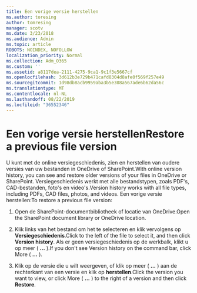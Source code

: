 ```yaml
---
title: Een vorige versie herstellen
ms.author: toresing
author: tomresing
manager: scotv
ms.date: 3/23/2018
ms.audience: Admin
ms.topic: article
ROBOTS: NOINDEX, NOFOLLOW
localization_priority: Normal
ms.collection: Adm_O365
ms.custom: ''
ms.assetid: a8117dea-2111-4275-9ca1-9c1f3e5667cf
ms.openlocfilehash: 3d612b3e729b471cafd8304d8afe0f569f257e49
ms.sourcegitcommit: 1d98db8acb9959aba3b5e308a567ade6b62da56c
ms.translationtype: MT
ms.contentlocale: nl-NL
ms.lasthandoff: 08/22/2019
ms.locfileid: "36552346"
---
```

# <a name="restore-a-previous-file-version"></a><span data-ttu-id="0a80e-102">Een vorige versie herstellen</span><span class="sxs-lookup"><span data-stu-id="0a80e-102">Restore a previous file version</span></span>

<span data-ttu-id="0a80e-103">U kunt met de online versiegeschiedenis, zien en herstellen van oudere versies van uw bestanden in OneDrive of SharePoint.</span><span class="sxs-lookup"><span data-stu-id="0a80e-103">With online version history, you can see and restore older versions of your files in OneDrive or SharePoint.</span></span> <span data-ttu-id="0a80e-104">Versiegeschiedenis werkt met alle bestandstypen, zoals PDF's, CAD-bestanden, foto's en video's.</span><span class="sxs-lookup"><span data-stu-id="0a80e-104">Version history works with all file types, including PDFs, CAD files, photos, and videos.</span></span> <span data-ttu-id="0a80e-105">Een vorige versie herstellen:</span><span class="sxs-lookup"><span data-stu-id="0a80e-105">To restore a previous file version:</span></span>
  
1. <span data-ttu-id="0a80e-106">Open de SharePoint-documentbibliotheek of locatie van OneDrive.</span><span class="sxs-lookup"><span data-stu-id="0a80e-106">Open the SharePoint document library or OneDrive location.</span></span>
    
2. <span data-ttu-id="0a80e-107">Klik links van het bestand om het te selecteren en klik vervolgens op **Versiegeschiedenis**.</span><span class="sxs-lookup"><span data-stu-id="0a80e-107">Click to the left of the file to select it, and then click **Version history**.</span></span> <span data-ttu-id="0a80e-108">Als er geen versiegeschiedenis op de werkbalk, klikt u op meer ( **...** ).</span><span class="sxs-lookup"><span data-stu-id="0a80e-108">If you don't see Version history on the command bar, click More ( **...** ).</span></span> 
    
3. <span data-ttu-id="0a80e-109">Klik op de versie die u wilt weergeven, of klik op meer ( **...** ) aan de rechterkant van een versie en klik op **herstellen**.</span><span class="sxs-lookup"><span data-stu-id="0a80e-109">Click the version you want to view, or click More ( **...** ) to the right of a version and then click **Restore**.</span></span>
    

